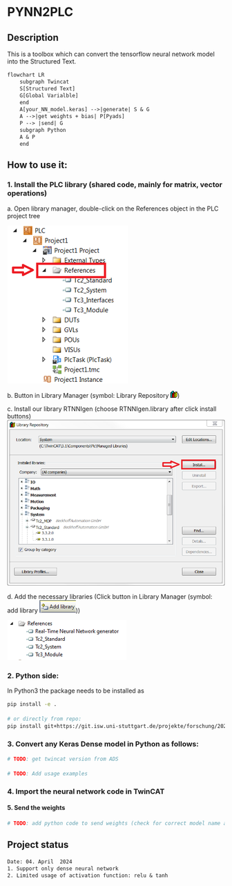 # PYNN2PLC
## Description
This is a toolbox which can convert the tensorflow neural network model into the Structured Text.

```mermaid
flowchart LR
    subgraph Twincat
    S[Structured Text]
    G[Global Varialble]
    end
    A[your_NN_model.keras] -->|generate| S & G
    A -->|get weights + bias| P[Pyads]
    P --> |send| G
    subgraph Python
    A & P
    end
```

## How to use it:

### 1. Install the PLC library (shared code, mainly for matrix, vector operations)

a. Open library manager, double-click on the References object in the PLC project tree

![Library manager](resources\pictures\library_manager.png)

b. Button in Library Manager (symbol: Library Repository ![repository](resources\pictures\repository.png))

c. Install our library RTNNIgen (choose RTNNIgen.library after click install buttons)
![install](resources\pictures\install.png)

d. Add the necessary libraries (Click button in Library Manager (symbol: add library ![add_library](resources\pictures\add_library.PNG)))

![necessary_libraries](resources\pictures\necessary_libraries.png)

### 2. Python side:

In Python3 the package needs to be installed as

```sh
pip install -e .

# or directly from repo:
pip install git+https://git.isw.uni-stuttgart.de/projekte/forschung/2022_icm_nwg-gm/studentische-arbeiten/keras2plc.git@main
```

### 3. Convert any Keras Dense model in Python as follows:

```py
# TODO: get twincat version from ADS

# TODO: Add usage examples
```

### 4. Import the neural network code in TwinCAT


#### 5. Send the weights

```py
# TODO: add python code to send weights (check for correct model name and dimensions!)
```


## Project status
```
Date: 04. April  2024
1. Support only dense neural network
2. Limited usage of activation function: relu & tanh
```

